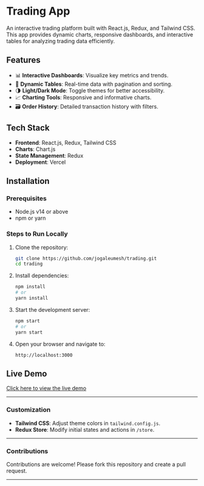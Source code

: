 # Trading App

An interactive trading platform built with React.js, Redux, and Tailwind CSS. This app provides dynamic charts, responsive dashboards, and interactive tables for analyzing trading data efficiently.

## Features

- 📊 **Interactive Dashboards**: Visualize key metrics and trends.
- 🔄 **Dynamic Tables**: Real-time data with pagination and sorting.
- 🌗 **Light/Dark Mode**: Toggle themes for better accessibility.
- 📈 **Charting Tools**: Responsive and informative charts.
- 🗃️ **Order History**: Detailed transaction history with filters.

## Tech Stack

- **Frontend**: React.js, Redux, Tailwind CSS
- **Charts**: Chart.js
- **State Management**: Redux
- **Deployment**: Vercel

## Installation

### Prerequisites

- Node.js v14 or above
- npm or yarn

### Steps to Run Locally

1. Clone the repository:

   ```bash
   git clone https://github.com/jogaleumesh/trading.git
   cd trading
   ```

2. Install dependencies:

   ```bash
   npm install
   # or
   yarn install
   ```

3. Start the development server:

   ```bash
   npm start
   # or
   yarn start
   ```

4. Open your browser and navigate to:
   ```
   http://localhost:3000
   ```

## Live Demo

[Click here to view the live demo](https://trading-rouge.vercel.app)

---

### Customization

- **Tailwind CSS**: Adjust theme colors in `tailwind.config.js`.
- **Redux Store**: Modify initial states and actions in `/store`.

---

### Contributions

Contributions are welcome! Please fork this repository and create a pull request.

---
